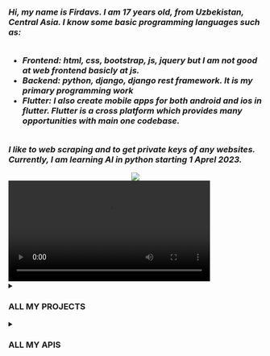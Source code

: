 <h3 >
   <i>
      Hi, my name is Firdavs. I am 17 years old, from Uzbekistan, Central Asia. I know some basic programming languages such as:
      <ul>
         <br>
         <li>Frontend: html, css, bootstrap, js, jquery but I am not good at web frontend basicly at js.</li>
         <li>Backend: python, django, django rest framework. It is my primary programming work</li>
         <li>Flutter: I also create mobile apps for both android and ios in flutter. Flutter is a cross platform which provides many opportunities with main one codebase. </li>
      </ul>
      <br>
      I like to web scraping and to get private keys of any websites. Currently, I am learning AI in python starting 1 Aprel 2023.
   </i>
</h3>
<div align="center">
   <img src="https://user-images.githubusercontent.com/84655445/204248391-3020e784-31d4-4230-9444-75c7386d1c1a.png">
</div>
<video width="400" src="https://www.w3schools.com/html/mov_bbb.mp4" controls></video>
<!-- PROJECTS SECTION -->
<details>
   <summary>
      <h3>ALL MY PROJECTS</h3>
   </summary>
   <br>
   <table style="width: 100%;">
      <!-- HEADER   -->
      <tr>
         <th>Image</th>
         <th>Description</th>
         <th>Languages</th>
         <th>Type</th>
      </tr>
      <!-- Remove Bg  -->
      <tr>
         <td><img src="https://telegra.ph/file/b389a5d8f65ce447b9e5f.png"></td>
         <td>This project is one of the my favourite projects. It is telegram bot that removes background image automatically. It has 2 modes for removing: first one has less quality and the second one is generate via API that means it removes with hight quality. Except from that you can invite friends and also you can draw line on the transparent images. For now it is only in Uzbek language. <a href="https://t.me/orqa_fonni_kesuvchi_bot">Link for the bot</a></td>
         <td style="text-align: center;"><img src="https://skillicons.dev/icons?i=python&theme=light"></td>
         <td>Private</td>
      </tr>
      <!-- PUBG LOGO MAKER  -->
      <tr>
         <td><img src="https://telegra.ph/file/2896e0d5b44b17e0336c1.png"></td>
         <td>This project makes logo for the basically PUBG images. However, it does simple function. It write your text above the image and generate the new image for both genders boy and girls. <a href="https://t.me/pubg_nick_logo_bot">Link for the bot</a></td>
         <td style="text-align: center;"><img src="https://skillicons.dev/icons?i=python&theme=light"></td>
         <td>Private</td>
      </tr>
      <!-- TEXT TO FONT  -->
      <tr>
         <td><img src="https://telegra.ph/file/8bf15abc39a526de99ba8.png"></td>
         <td>FlamingText is free online logo generator that anyone can use to create a great logo in minutes! Just select one of our logo designs, and get started now! It provides more than 600 styles. <a href="https://t.me/text_to_font_bot">Link for the bot</a></td>
         <td style="text-align: center;"><img src="https://skillicons.dev/icons?i=python&theme=light"></td>
         <td>Private</td>
      </tr>
      <!-- MOCKUP BOT  -->
      <tr>
         <td><img src="https://telegra.ph/file/955587a7d4ecdf55425a4.png"></td>
         <td>MockUPhone is a free tool that helps you wrap app screenshots in different mobile devices. Support iPhone mockup, iPad mockup, Android mockup and TV mockup. It provides more than 50 devices. <a href="https://t.me/mockup_design_bot">Link for the bot</a></td>
         <td style="text-align: center;"><img src="https://skillicons.dev/icons?i=python&theme=light"></td>
         <td>Private</td>
      </tr>
      <!-- MOCKUP BOT  -->
      <tr>
         <td><img src="https://telegra.ph/file/17891e5eabfa2a69e5480.png"></td>
         <td>Split music into separated vocals and instrumental track. Perfect for making karaoke backing tracks or accapella extractor. Artificial intelligence algorithms are used. It's free. <a href="https://t.me/karaoke_maker_bot">Link for the bot</a></td>
         <td style="text-align: center;"><img src="https://skillicons.dev/icons?i=python&theme=light"></td>
         <td>Private</td>
      </tr>
      <!-- JILVADOR BOT  -->
      <tr>
         <td><img src="https://telegra.ph/file/8e754147793a0738c60e8.png"></td>
         <td>1500+ fun photo frames & effects online for free. Make face photo montages, custom greeting cards, add vintage filters, turn photos into sketches and drawings. <a href="https://t.me/jilvador_bot">Link for the bot</a></td>
         <td style="text-align: center;"><img src="https://skillicons.dev/icons?i=python&theme=light"></td>
         <td>Private</td>
      </tr>
      <!-- MATH BOT  -->
      <tr>
         <td><img src="https://telegra.ph/file/3e1deae86690d73f6935a.png"></td>
         <td>This project do equation search and  math solver - solves algebra, trigonometry and calculus problems step by step. Using the project demo visit the telegram bot and choose necessary menu and type math example. <a href="https://t.me/math_solver_robot">Link for the bot</a></td>
         <td style="text-align: center;"><img src="https://skillicons.dev/icons?i=python&theme=light"></td>
         <td>Private</td>
      </tr>
      <!-- WATERMARK BOT  -->
      <tr>
         <td><img src="https://user-images.githubusercontent.com/84655445/205696433-f5d6c732-74b4-4802-be4d-e6cab1240742.png"></td>
         <td>Remove watermarks from your images using our AI technology. Use our watermark-remover bot and get your  images without watermark free. To use it visit the telegram bot and send just watermarked image and get the result. <a href="https://t.me/watermarkremover_robot">Link for the bot</a></td>
         <td style="text-align: center;"><img src="https://skillicons.dev/icons?i=python&theme=light"></td>
         <td>Private</td>
      </tr>
      <!-- PRO PHOTOLAB BOT  -->
      <tr>
         <td><img src="https://user-images.githubusercontent.com/84655445/209442225-1457a413-ad41-4d5a-b773-2ff942c91e7a.png"></td>
         <td>Doing the scraping in python can be easy but deploying on production is not easy. The best magic project of mine is making effect on images like photolab.me. This bot scrape and send the use in pytho simultaneously. Interestingly it generates without watermark. <a href="https://t.me/pro_photolab_bot">Link for the bot</a></td>
         <td style="text-align: center;"><img src="https://skillicons.dev/icons?i=python&theme=light"></td>
         <td>Private</td>
      </tr>
      <!-- MAGICERASERBOT  -->
      <tr>
         <td><img src="https://user-images.githubusercontent.com/84655445/211323269-3a41d22c-0ec2-4800-9e52-b2a6ebf8c54a.png"></td>
         <td>MagicEraser - Telegram Bot for removing objects from pictures. But, this bot was not created by me. It is forked from Molodeck. AI part of the prohect is made in python but bot is in typescript. </td>
         <td style="text-align: center;"><img src="https://skillicons.dev/icons?i=python,typescript&theme=light"></td>
         <td><a href="https://github.com/Firdavs-coder/MagicEraser">Public</a></td>
      </tr>
      <!-- UZAI  -->
      <tr>
         <td><img src="https://user-images.githubusercontent.com/84655445/211324753-75771e7f-467c-4198-a33a-942aada88fbc.png"></td>
         <td>
            This project includes several websites that related to the AI. For now the websites are in Uzbek. 
            <ul>
               <li><a href="https://background.uzai.ml/">background.uzai.ml</a></li>
               <li><a href="https://colorizer.uzai.ml/">colorizer.uzai.ml</a></li>
               <li><a href="https://object.uzai.ml/">object.uzai.ml</a></li>
            </ul>
         </td>
         <td style="text-align: center;"><img src="https://skillicons.dev/icons?i=html,css&theme=light"> <br/> <img src="https://skillicons.dev/icons?i=js,netlify&theme=light"></td>
         <td>Private</td>
      </tr>
      <!-- SCRIPT PARSER  -->
      <tr>
         <td><img src="https://user-images.githubusercontent.com/84655445/211332509-b8ca7877-0223-4e78-bb3b-ed7cb0b0a294.png"></td>
         <td>This project scrape programming codes such as python(django, flask etc) and dart(flutter, state managements, etc). The main function of the project is that it choose necessary project automatically and get it from github. Enterestingly, it doesn't get all repository only popular and full completed.</td>
         <td style="text-align: center;"><img src="https://skillicons.dev/icons?i=python&theme=light"></td>
         <td>Private</td>
      </tr>
      <!-- SCRIPT PARSER  -->
      <tr>
         <td><img src="https://user-images.githubusercontent.com/84655445/211335123-b04ef2b3-eb94-4a85-9ccb-8bd4c0d16bca.png"></td>
         <td>This project scrape some math website  such as https://www.cymath.com/ | https://www.wolframalpha.com/ | https://www.symbolab.com/. It used selenium and take a screenshot. </td>
         <td style="text-align: center;"><img src="https://skillicons.dev/icons?i=python&theme=light"></td>
         <td><a href="https://github.com/Firdavs-coder/Math-Parser">Public</a></td>
      </tr>
   </table>
</details>

<!-- MY APIS -->
<details>
   
   <summary>
      <h3>ALL MY APIS</h3>
   </summary>
   
   <br>
   
   <table style="width: 100%;">
      
      <!-- HEADER   -->
      <tr>
         <th>Image</th>
         <th>Description</th>
         <th>Link</th>
      </tr>
      
      <!-- Photolab.me API  -->
      <tr>
         <td><img src="https://rapidapi.com/cdn/images?url=https://rapidapi-prod-apis.s3.amazonaws.com/339b9a27-7e6f-4e5a-b735-18e880eb6e98.png"></td>
         <td>Unofficial API of photolab.me. Without watermark. Photo Lab boasts one of the vastest collections of stylish and funny photo effects: more than 900 picture art ideas! Fantastic face photo montage maker, photo frames, animated effects, and photo filters are here for you to enjoy.</td>
         <td style="text-align: center;"><a href="https://rapidapi.com/firdavscoder1/api/photolab-me"><img src="https://rapidapi.com/static-assets/default/dark-logo-78e48dc1-ca3f-4d67-a6f5-74032f439c8b.svg"></a></td>
      </tr>
      
      <!-- Toonme.com API  -->
      <tr>
         <td><img src="https://rapidapi.com/cdn/images?url=https://rapidapi-prod-apis.s3.amazonaws.com/66721659-a203-4d1d-8516-2bccf32bd05e.png"></td>
         <td>ToonMe is the coolest app to create and edit pictures for your social networks. Making an awesome profile pic has never been any easier - all you have to do is just take a photo, choose from hundreds of art filters, and let the portrait AI do all the work for you!</td>
         <td style="text-align: center;"><a href="https://rapidapi.com/firdavscoder1/api/toonme-api"><img src="https://rapidapi.com/static-assets/default/dark-logo-78e48dc1-ca3f-4d67-a6f5-74032f439c8b.svg"></a></td>
      </tr>
      
      <!-- OCR API  -->
      <tr>
         <td><img src="https://rapidapi.com/cdn/images?url=https://rapidapi-prod-apis.s3.amazonaws.com/e4ec0a4d-5853-4319-9428-054bb1f2320c.png"></td>
         <td>Optical character recognition or optical character reader (OCR) is the electronic or mechanical conversion of images of typed, handwritten or printed text into machine-encoded text, whether from a scanned document, a photo of a document, a scene-photo (for example the text on signs and billboards in a landscape photo) or from subtitle text superimposed on an image (for example: from a television broadcast).</td>
         <td style="text-align: center;"><a href="https://rapidapi.com/firdavscoder1/api/ocr-separate-text-from-images"><img src="https://rapidapi.com/static-assets/default/dark-logo-78e48dc1-ca3f-4d67-a6f5-74032f439c8b.svg"></a></td>
      </tr>
      
      <!-- colorizer API  -->
      <tr>
         <td><img src="https://rapidapi.com/cdn/images?url=https://rapidapi-prod-apis.s3.amazonaws.com/e210a3a1-4bf9-4018-be11-6ea2d21d3678.webp"></td>
         <td>Colorize pictures with AI, turning black and white photos to color in seconds. Reimagine the past by colorizing pictures of ancestors and historic figures.</td>
         <td style="text-align: center;"><a href="https://rapidapi.com/firdavscoder1/api/ai-picture-colorizer1"><img src="https://rapidapi.com/static-assets/default/dark-logo-78e48dc1-ca3f-4d67-a6f5-74032f439c8b.svg"></a></td>
      </tr>
      
      <!-- upscaler API  -->
      <tr>
         <td><img src="https://rapidapi.com/cdn/images?url=https://rapidapi-prod-apis.s3.amazonaws.com/4ed468d4-3780-43d6-92d1-43ca6dbe77fd.png"></td>
         <td>Online smart upscaler software to enlarge images and photos (JPG, PNG) without losing quality. Enlarge and enhance pictures automatically using AI.</td>
         <td style="text-align: center;"><a href="https://rapidapi.com/firdavscoder1/api/ai-picture-upscaler"><img src="https://rapidapi.com/static-assets/default/dark-logo-78e48dc1-ca3f-4d67-a6f5-74032f439c8b.svg"></a></td>
      </tr>
      
      <!-- object remover API  -->
      <tr>
         <td><img src="https://rapidapi.com/cdn/images?url=https://rapidapi-prod-apis.s3.amazonaws.com/758ced85-c128-406a-883c-f5b817c8d13b.png"></td>
         <td>Remove unwanted objects from photos, people, text, and defects from any picture for free. It’s extremely easy in just a few clicks with our creative API.</td>
         <td style="text-align: center;"><a href="https://rapidapi.com/firdavscoder1/api/object-remover"><img src="https://rapidapi.com/static-assets/default/dark-logo-78e48dc1-ca3f-4d67-a6f5-74032f439c8b.svg"></a></td>
      </tr>
      
      <!-- background remover API  -->
      <tr>
         <td><img src="https://rapidapi.com/cdn/images?url=https://rapidapi-prod-apis.s3.amazonaws.com/0264bf76-da86-4a12-a463-f02f1d45a9c1.png"></td>
         <td>Remove image backgrounds automatically in 5 seconds with just one click. Don’t spend hours manually picking pixels. Upload your photo now & see the magic.</td>
         <td style="text-align: center;"><a href="https://rapidapi.com/firdavscoder1/api/ai-background-remover"><img src="https://rapidapi.com/static-assets/default/dark-logo-78e48dc1-ca3f-4d67-a6f5-74032f439c8b.svg"></a></td>
      </tr>
      
      <!-- enhancer API  -->
      <tr>
         <td><img src="https://rapidapi.com/cdn/images?url=https://rapidapi-prod-apis.s3.amazonaws.com/843e090f-55e6-4082-9a17-60d99e50b92e.jpg"></td>
         <td>Enhancements are used to make it easier for visual interpretation and understanding of imagery. The advantage of digital imagery is that it allows us to manipulate the digital pixel values in an image</td>
         <td style="text-align: center;"><a href="https://rapidapi.com/firdavscoder1/api/ai-image-enhancer"><img src="https://rapidapi.com/static-assets/default/dark-logo-78e48dc1-ca3f-4d67-a6f5-74032f439c8b.svg"></a></td>
      </tr>
      
      <!-- pdf API  -->
      <tr>
         <td><img src="https://rapidapi.com/cdn/images?url=https://rapidapi-prod-apis.s3.amazonaws.com/e3644f05-ae65-4d89-b1a0-215d8fb12fa0.webp"></td>
         <td>Try our FREE file converter! Enter web page URL to convert into PDF. Press “Enter” and start the magic! Download the result in seconds!</td>
         <td style="text-align: center;"><a href="https://rapidapi.com/firdavscoder1/api/pdfmyurl-url-to-pdf"><img src="https://rapidapi.com/static-assets/default/dark-logo-78e48dc1-ca3f-4d67-a6f5-74032f439c8b.svg"></a></td>
      </tr>
      
      <!-- ielts essay checker API  -->
      <tr>
         <td><img src="https://rapidapi.com/cdn/images?url=https://rapidapi-prod-apis.s3.amazonaws.com/73567123-a4cf-4da2-88c6-9b9dfade2571.png"></td>
         <td>IELTS essay checker is simple, AI-powered assistant that assesses your essay and give a band with a feedback.</td>
         <td style="text-align: center;"><a href="https://rapidapi.com/firdavscoder1/api/ielts-writing-checker"><img src="https://rapidapi.com/static-assets/default/dark-logo-78e48dc1-ca3f-4d67-a6f5-74032f439c8b.svg"></a></td>
      </tr>
   </table>
  
</details>
